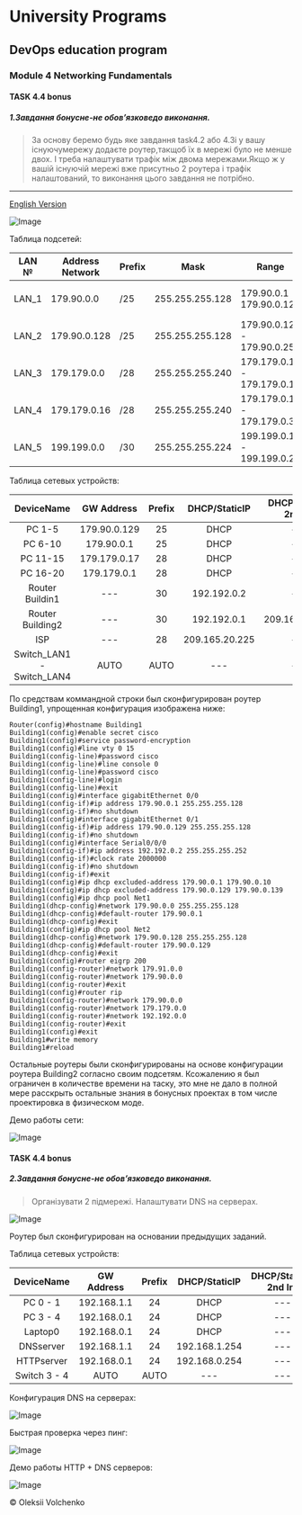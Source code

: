 # University Programs

## DevOps education program
### Module 4 Networking Fundamentals


#### TASK 4.4 bonus

##### 1.Завдання бонусне-не обов’язковедо виконання.

> За основу беремо будь яке завдання task4.2 або 4.3і у вашу існуючумережу додаєте роутер,такщоб їх в мережі було не менше двох. І треба налаштувати трафік між двома мережами.Якщо ж у вашій існуючій мережі вже присутньо 2 роутера і трафік налаштований, то виконання цього завдання не потрібно.

***

[English Version](https://github.com/Twicer/DevOps_online_Dnipro_2020Q42021Q1/blob/master/m4/task4.4bonus/readmeENG.md)

![Image](https://github.com/Twicer/DevOps_online_Dnipro_2020Q42021Q1/blob/master/m4/task4.4bonus/screens/1.jpg)

Таблица подсетей:

| LAN № 	| Address Network 	| Prefix 	| Mask            	| Range                       	| Broadcast    	| DHCP Pool     	| Reserved      	|
|-------	|-----------------	|--------	|-----------------	|-----------------------------	|--------------	|---------------	|---------------	|
| LAN_1 	|    179.90.0.0   	|   /25  	| 255.255.255.128 	|  179.90.0.1 - 179.90.0.126  	| 179.90.0.127 	| *.11 - *.126  	| *.1 - *.10    	|
| LAN_2 	|   179.90.0.128  	|   /25  	| 255.255.255.128 	| 179.90.0.129 - 179.90.0.254 	| 179.90.0.255 	| *.140 - *.254 	| *.129 - *.139 	|
| LAN_3 	|   179.179.0.0   	|   /28  	| 255.255.255.240 	|  179.179.0.1 - 179.179.0.14 	| 179.179.0.15 	| *.11 - *.14   	| *.1 - *.10    	|
| LAN_4 	|   179.179.0.16  	|   /28  	| 255.255.255.240 	| 179.179.0.17 - 179.179.0.30 	| 179.179.0.31 	| *.21 - *.30   	| *.17 - *.20   	|
| LAN_5 	|   199.199.0.0   	|   /30  	| 255.255.255.224 	|  199.199.0.1 - 199.199.0.2  	| 199.199.0.3  	| ---------     	| --------      	|

Таблица сетевых устройств:

|         DeviceName        	|  GW Address  	| Prefix 	|  DHCP/StaticIP 	| DHCP/StaticIP 2nd Int 	| Prefix 	|
|:-------------------------:	|:------------:	|:------:	|:--------------:	|:---------------------:	|--------	|
| PC 1-5                    	| 179.90.0.129 	|   25   	|      DHCP      	|          ---          	|   ---  	|
| PC 6-10                   	|  179.90.0.1  	|   25   	|      DHCP      	|          ---          	|   ---  	|
| PC 11-15                  	| 179.179.0.17 	|   28   	|      DHCP      	|          ---          	|   ---  	|
| PC 16-20                  	|  179.179.0.1 	|   28   	|      DHCP      	|          ---          	|   ---  	|
| Router Buildin1           	|      ---     	|   30   	|   192.192.0.2  	|          ---          	|   ---  	|
| Router Building2          	|      ---     	|   30   	|   192.192.0.1  	|     209.165.20.226    	|   28   	|
| ISP                       	|      ---     	|   28   	| 209.165.20.225 	|          ---          	|   ---  	|
| Switch_LAN1 - Switch_LAN4 	|     AUTO     	|  AUTO  	|       ---      	|          ---          	|   ---  	|

По средствам коммандной строки был сконфигурирован роутер Building1, упрощенная конфигурация изображена ниже:
```
Router(config)#hostname Building1
Building1(config)#enable secret cisco
Building1(config)#service password-encryption 
Building1(config)#line vty 0 15
Building1(config-line)#password cisco
Building1(config-line)#line console 0
Building1(config-line)#password cisco
Building1(config-line)#login
Building1(config-line)#exit
Building1(config)#interface gigabitEthernet 0/0
Building1(config-if)#ip address 179.90.0.1 255.255.255.128
Building1(config-if)#no shutdown
Building1(config)#interface gigabitEthernet 0/1
Building1(config-if)#ip address 179.90.0.129 255.255.255.128
Building1(config-if)#no shutdown
Building1(config)#interface Serial0/0/0
Building1(config-if)#ip address 192.192.0.2 255.255.255.252
Building1(config-if)#clock rate 2000000
Building1(config-if)#no shutdown
Building1(config-if)#exit
Building1(config)#ip dhcp excluded-address 179.90.0.1 179.90.0.10
Building1(config)#ip dhcp excluded-address 179.90.0.129 179.90.0.139
Building1(config)#ip dhcp pool Net1
Building1(dhcp-config)#network 179.90.0.0 255.255.255.128
Building1(dhcp-config)#default-router 179.90.0.1
Building1(dhcp-config)#exit
Building1(config)#ip dhcp pool Net2
Building1(dhcp-config)#network 179.90.0.128 255.255.255.128
Building1(dhcp-config)#default-router 179.90.0.129
Building1(dhcp-config)#exit
Building1(config)#router eigrp 200
Building1(config-router)#network 179.91.0.0
Building1(config-router)#network 179.90.0.0
Building1(config-router)#exit
Building1(config)#router rip
Building1(config-router)#network 179.90.0.0
Building1(config-router)#network 179.179.0.0
Building1(config-router)#network 192.192.0.0
Building1(config-router)#exit
Building1(config)#exit
Building1#write memory 
Building1#reload
```

Остальные роутеры были сконфигурированы на основе конфигурации роутера Building2 согласно своим подсетям.
Ксожалению я был ограничен в количестве времени на таску, это мне не дало в полной мере расскрыть остальные знания в бонусных проектах в том числе проектировка в физическом моде.

Демо работы сети:

![Image](https://github.com/Twicer/DevOps_online_Dnipro_2020Q42021Q1/blob/master/m4/task4.4bonus/screens/1.gif)




#### TASK 4.4 bonus

##### 2.Завдання бонусне-не обов’язковедо виконання.

> Організувати 2 підмережі. Налаштувати DNS на серверах.

![Image](https://github.com/Twicer/DevOps_online_Dnipro_2020Q42021Q1/blob/master/m4/task4.4bonus/screens/2.jpg)

Роутер был сконфигурирован на основании предыдущих заданий.

Таблица сетевых устройств:

|  DeviceName  	|  GW Address 	| Prefix 	| DHCP/StaticIP 	| DHCP/StaticIP 2nd Int 	| Prefix 	|      DNS      	|
|:------------:	|:-----------:	|:------:	|:-------------:	|:---------------------:	|:------:	|:-------------:	|
|   PC 0 - 1   	| 192.168.1.1 	|   24   	|      DHCP     	|          ---          	|   ---  	| 192.168.1.254 	|
|   PC 3 - 4   	| 192.168.0.1 	|   24   	|      DHCP     	|          ---          	|   ---  	| 192.168.1.254 	|
|    Laptop0   	| 192.168.0.1 	|   24   	|      DHCP     	|          ---          	|   ---  	| 192.168.1.254 	|
|   DNSserver  	| 192.168.1.1 	|   24   	| 192.168.1.254 	|          ---          	|   ---  	|      ---      	|
|  HTTPserver  	| 192.168.0.1 	|   24   	| 192.168.0.254 	|          ---          	|   ---  	| 192.168.0.254 	|
| Switch 3 - 4 	|     AUTO    	|  AUTO  	|      ---      	|          ---          	|   ---  	|      ---      	|

Конфигурация DNS на серверах:

![Image](https://github.com/Twicer/DevOps_online_Dnipro_2020Q42021Q1/blob/master/m4/task4.4bonus/screens/3.jpg)

Быстрая проверка через пинг:

![Image](https://github.com/Twicer/DevOps_online_Dnipro_2020Q42021Q1/blob/master/m4/task4.4bonus/screens/4.jpg)

Демо работы HTTP + DNS серверов:

![Image](https://github.com/Twicer/DevOps_online_Dnipro_2020Q42021Q1/blob/master/m4/task4.4bonus/screens/2.gif)

© Oleksii Volchenko
